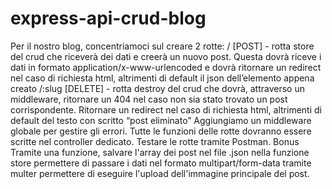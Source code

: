 # express-api-crud-blog
Per il nostro blog, concentriamoci sul creare 2 rotte:
/ [POST] - rotta store del crud che riceverà dei dati e creerà un nuovo post. Questa dovrà riceve i dati in formato application/x-www-urlencoded e dovrà ritornare un redirect nel caso di richiesta html, altrimenti di default il json dell’elemento appena creato
/:slug [DELETE] - rotta destroy del crud che dovrà, attraverso un middleware, ritornare un 404 nel caso non sia stato trovato un post corrispondente. Ritornare un redirect nel caso di richiesta html, altrimenti di default del testo con scritto “post eliminato”
Aggiungiamo un middleware globale per gestire gli errori.
Tutte le funzioni delle rotte dovranno essere scritte nel controller dedicato.
Testare le rotte tramite Postman.
Bonus
Tramite una funzione, salvare l'array dei post nel file .json
nella funzione store permettere di passare i dati nel formato multipart/form-data tramite multer
permettere di eseguire l'upload dell'immagine principale del post.

